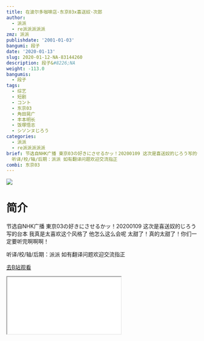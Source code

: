 ```yaml
---
title: 在波尔多咖啡店-东京03x喜送奴·次郎
author:
  - 派派
  - re派派派派派
zmz: 派派
publishdate: '2001-01-03'
bangumi: 段子
date: '2020-01-13'
slug: 2020-01-12-NA-83144260
description: 段子&#8226;NA
weight: -113.0
bangumis:
  - 段子
tags:
  - 综艺
  - 短剧
  - コント
  - 东京03
  - 角田晃广
  - 丰本明长
  - 饭塚悟志
  - シソンヌじろう
categories:
  - 派派
  - re派派派派派
brief: 节选自NHK广播 東京03の好きにさせるかッ！20200109 这次是喜送奴的じろう写的台本 我真是太喜欢这个风格了 他怎么这么会呢 太甜了！真的太甜了！你们一定要听完啊啊啊！
  听译/校/轴/后期：派派 如有翻译问题欢迎交流指正
combi: 东京03
---
```

![](https://raw.githubusercontent.com/tcgriffith/owaraisite/master/static/tmpimg/95754f726e6f8c60692fb4f1db47669b9d6dad90.jpg.480.jpg)
# 简介  
节选自NHK广播 東京03の好きにさせるかッ！20200109
这次是喜送奴的じろう写的台本 我真是太喜欢这个风格了 他怎么这么会呢
太甜了！真的太甜了！你们一定要听完啊啊啊！

听译/校/轴/后期：派派
如有翻译问题欢迎交流指正  

[去B站观看](https://www.bilibili.com/video/av83144260/)
<div class ="resp-container"><iframe class="testiframe" src="//player.bilibili.com/player.html?aid=83144260"", scrolling="no", allowfullscreen="true" > </iframe></div> 
